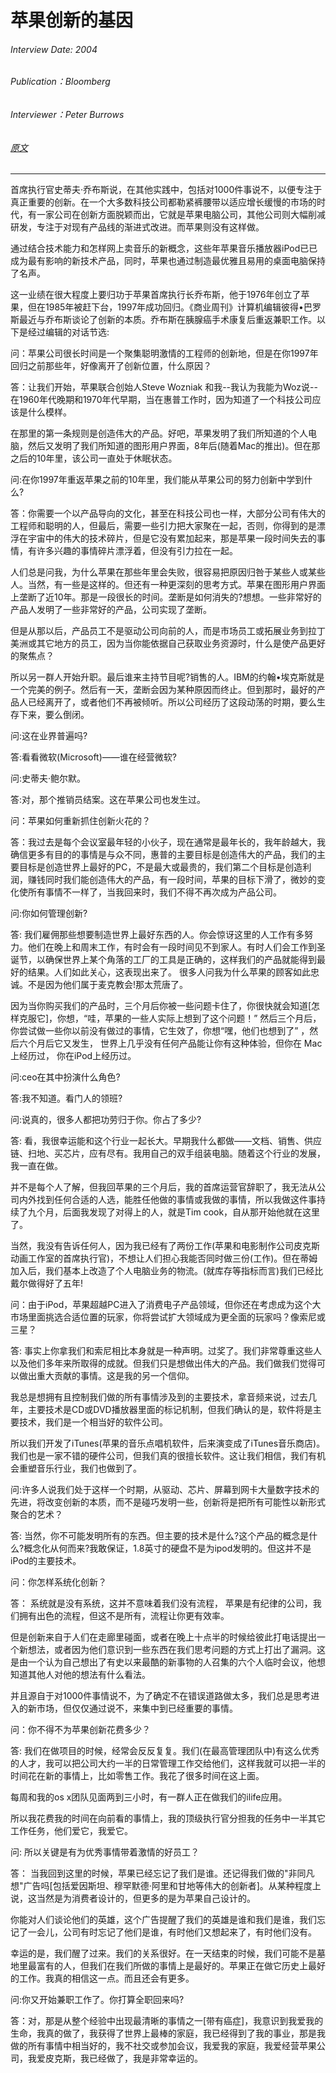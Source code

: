 # 苹果创新的基因

###### Interview Date: 2004
###### Publication：Bloomberg
###### Interviewer：Peter Burrows
###### [原文](https://www.bloomberg.com/news/articles/2004-10-11/the-seed-of-apples-innovation)
---

首席执行官史蒂夫·乔布斯说，在其他实践中，包括对1000件事说不，以便专注于真正重要的创新。在一个大多数科技公司都勒紧裤腰带以适应增长缓慢的市场的时代，有一家公司在创新方面脱颖而出，它就是苹果电脑公司，其他公司则大幅削减研发，专注于对现有产品线的渐进式改进。而苹果则没有这样做。

通过结合技术能力和怎样网上卖音乐的新概念，这些年苹果音乐播放器iPod已已成为最有影响的新技术产品，同时，苹果也通过制造最优雅且易用的桌面电脑保持了名声。

这一业绩在很大程度上要归功于苹果首席执行长乔布斯，他于1976年创立了苹果，但在1985年被赶下台，1997年成功回归。《商业周刊》计算机编辑彼得•巴罗斯最近与乔布斯谈论了创新的本质。乔布斯在胰腺癌手术康复后重返兼职工作。以下是经过编辑的对话节选:

问：苹果公司很长时间是一个聚集聪明激情的工程师的创新地，但是在你1997年回归之前那些年，好像离开了创新位置，什么原因？

答：让我们开始，苹果联合创始人Steve Wozniak 和我--我认为我能为Woz说--在1960年代晚期和1970年代早期，当在惠普工作时，因为知道了一个科技公司应该是什么模样。

在那里的第一条规则是创造伟大的产品。好吧，苹果发明了我们所知道的个人电脑，然后又发明了我们所知道的图形用户界面，8年后(随着Mac的推出)。但在那之后的10年里，该公司一直处于休眠状态。

问:在你1997年重返苹果之前的10年里，我们能从苹果公司的努力创新中学到什么?

答：你需要一个以产品导向的文化，甚至在科技公司也一样，大部分公司有伟大的工程师和聪明的人，但最后，需要一些引力把大家聚在一起，否则，你得到的是漂浮在宇宙中的伟大的技术碎片，但是它没有累加起来，那是苹果一段时间失去的事情，有许多兴趣的事情碎片漂浮着，但没有引力拉在一起。

人们总是问我，为什么苹果在那些年里会失败，很容易把原因归咎于某些人或某些人。当然，有一些是这样的。但还有一种更深刻的思考方式。苹果在图形用户界面上垄断了近10年。那是一段很长的时间。垄断是如何消失的?想想。一些非常好的产品人发明了一些非常好的产品，公司实现了垄断。

但是从那以后，产品员工不是驱动公司向前的人，而是市场员工或拓展业务到拉丁美洲或其它地方的员工，因为当你能依据自己获取业务资源时，什么是使产品更好的聚焦点？

所以另一群人开始升职。最后谁来主持节目呢?销售的人。IBM的约翰•埃克斯就是一个完美的例子。然后有一天，垄断会因为某种原因而终止。但到那时，最好的产品人已经离开了，或者他们不再被倾听。所以公司经历了这段动荡的时期，要么生存下来，要么倒闭。

问:这在业界普遍吗?

答:看看微软(Microsoft)——谁在经营微软?

问:史蒂夫·鲍尔默。

答:对，那个推销员结案。这在苹果公司也发生过。

问：苹果如何重新抓住创新火花的？

答：我过去是每个会议室最年轻的小伙子，现在通常是最年长的，我年龄越大，我确信更多有目的的事情是与众不同，惠普的主要目标是创造伟大的产品，我们的主要目标是创造世界上最好的PC，不是最大或最贵的，我们第二个目标是创造利润，赚钱同时我们能创造伟大的产品，有一段时间，苹果的目标下滑了，微妙的变化使所有事情不一样了，当我回来时，我们不得不再次成为产品公司。

问:你如何管理创新?

答:
我们雇佣那些想要制造世界上最好东西的人。你会惊讶这里的人工作有多努力。他们在晚上和周末工作，有时会有一段时间见不到家人。有时人们会工作到圣诞节，以确保世界上某个角落的工厂的工具是正确的，这样我们的产品就能得到最好的结果。人们如此关心，这表现出来了。
很多人问我为什么苹果的顾客如此忠诚。不是因为他们属于麦克教会!那太荒唐了。

因为当你购买我们的产品时，三个月后你被一些问题卡住了，你很快就会知道[怎样克服它]，你想，“哇，苹果的一些人实际上想到了这个问题！” 然后三个月后，你尝试做一些你以前没有做过的事情，它生效了，你想“嘿，他们也想到了” ，然后六个月后它又发生， 世界上几乎没有任何产品能让你有这种体验，但你在 Mac 上经历过， 你在iPod上经历过。

问:ceo在其中扮演什么角色?

答:我不知道。看门人的领班?

问:说真的，很多人都把功劳归于你。你占了多少?

答: 看，我很幸运能和这个行业一起长大。早期我什么都做——文档、销售、供应链、扫地、买芯片，应有尽有。我用自己的双手组装电脑。随着这个行业的发展，我一直在做。

并不是每个人了解，但我回苹果的三个月后，我的首席运营官辞职了，我无法从公司内外找到任何合适的人选，能胜任他做的事情或我做的事情，所以我做这件事持续了九个月，后面我发现了对得上的人，就是Tim cook，自从那开始他就在这里了。

当然，我没有告诉任何人，因为我已经有了两份工作(苹果和电影制作公司皮克斯动画工作室的首席执行官)，不想让人们担心我能否同时做三份(工作)。但在蒂姆加入后，我们基本上改造了个人电脑业务的物流。(就库存等指标而言)我们已经比戴尔做得好了五年!

问：由于iPod，苹果超越PC进入了消费电子产品领域，但你还在考虑成为这个大市场里面挑选合适位置的玩家，你将尝试扩大领域成为更全面的玩家吗？像索尼或三星？

答:
事实上你拿我们和索尼相比本身就是一种声明。过奖了。我们非常尊重这些人以及他们多年来所取得的成就。但我们只是想做出伟大的产品。我们做我们觉得可以做出重大贡献的事情。这是我的另一个信仰。

我总是想拥有且控制我们做的所有事情涉及到的主要技术，拿音频来说，过去几年，主要技术是CD或DVD播放器里面的标记机制，但我们确认的是，软件将是主要技术，我们是一个相当好的软件公司。

所以我们开发了iTunes(苹果的音乐点唱机软件，后来演变成了iTunes音乐商店)。我们也是一家不错的硬件公司，但我们真的很擅长软件。这让我们相信，我们有机会重塑音乐行业，我们也做到了。

问:许多人说我们处于这样一个时期，从驱动、芯片、屏幕到网卡大量数字技术的先进，将改变创新的本质，而不是碰巧发明一些，创新将是把所有可能性以新形式聚合的艺术？


答:
当然，你不可能发明所有的东西。但主要的技术是什么?这个产品的概念是什么?概念化从何而来?我敢保证，1.8英寸的硬盘不是为ipod发明的。但这并不是iPod的主要技术。

问：你怎样系统化创新？

答：
系统就是没有系统，这并不意味着我们没有流程， 苹果是有纪律的公司，我们拥有出色的流程，但这不是所有，流程让你更有效率。

但是创新来自于人们在走廊里碰面，或者在晚上十点半的时候给彼此打电话提出一个新想法，或者因为他们意识到一些东西在我们思考问题的方式上打出了漏洞。这是由一个认为自己想出了有史以来最酷的新事物的人召集的六个人临时会议，他想知道其他人对他的想法有什么看法。

并且源自于对1000件事情说不，为了确定不在错误道路做太多，我们总是思考进入的新市场，但仅仅通过说不，来集中到已经重要的事情。

问：你不得不为苹果创新花费多少？

答:
我们在做项目的时候，经常会反反复复。我们(在最高管理团队中)有这么优秀的人才，我可以把公司大约一半的日常管理工作交给他们，这样我就可以把一半的时间花在新的事情上，比如零售工作。我花了很多时间在这上面。

每周和我的os x团队见面两到三小时，有一群人正在做我们的ilife应用。

所以我花费我的时间在向前看的事情上，我的顶级执行官分担我的任务中一半其它工作任务，他们爱它，我爱它。

问: 所以关键是有为优秀事情带着激情的好员工？


答：
当我回到这里的时候，苹果已经忘记了我们是谁。还记得我们做的"非同凡想"广告吗[包括爱因斯坦、穆罕默德·阿里和甘地等伟大的创新者]。从某种程度上说，这当然是为消费者设计的，但更多的是为苹果自己设计的。

你能对人们谈论他们的英雄，这个广告提醒了我们的英雄是谁和我们是谁，我们忘记了一会儿，公司有时忘记了他们是谁，有时他们又想起来了，有时他们没有。

幸运的是，我们醒了过来。我们的关系很好。在一天结束的时候，我们可能不是墓地里最富有的人，但我们在我们所做的事情上是最好的。苹果正在做它历史上最好的工作。我真的相信这一点。而且还会有更多。

问:你又开始兼职工作了。你打算全职回来吗?

答：对，那是从整个经验中出现最清晰的事情之一[带有癌症]，我意识到我爱我的生命，我真的做了，我获得了世界上最棒的家庭，我已经得到了我的事业，那是我做的所有事情中相当好的，我不社交或参加会议，我爱我的家庭，我爱经营苹果公司，我爱皮克斯，我已经做了，我是非常幸运的。

